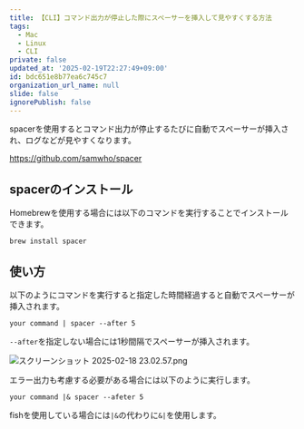 ```yaml
---
title: 【CLI】コマンド出力が停止した際にスペーサーを挿入して見やすくする方法
tags:
  - Mac
  - Linux
  - CLI
private: false
updated_at: '2025-02-19T22:27:49+09:00'
id: bdc651e8b77ea6c745c7
organization_url_name: null
slide: false
ignorePublish: false
---
```

spacerを使用するとコマンド出力が停止するたびに自動でスペーサーが挿入され、ログなどが見やすくなります。

https://github.com/samwho/spacer

## spacerのインストール

Homebrewを使用する場合には以下のコマンドを実行することでインストールできます。

```terminal
brew install spacer
```

## 使い方

以下のようにコマンドを実行すると指定した時間経過すると自動でスペーサーが挿入されます。

```terminal
your command | spacer --after 5
```

`--after`を指定しない場合には1秒間隔でスペーサーが挿入されます。

![スクリーンショット 2025-02-18 23.02.57.png](https://qiita-image-store.s3.ap-northeast-1.amazonaws.com/0/2342443/2ad43f25-25fe-4f94-836f-9653323e693f.png)

エラー出力も考慮する必要がある場合には以下のように実行します。

```terminal
your command |& spacer --afeter 5
```

fishを使用している場合には`|&`の代わりに`&|`を使用します。
